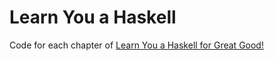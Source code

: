 # Learn You a Haskell

Code for each chapter of
[Learn You a Haskell for Great Good!](http://learnyouahaskell.com/)

